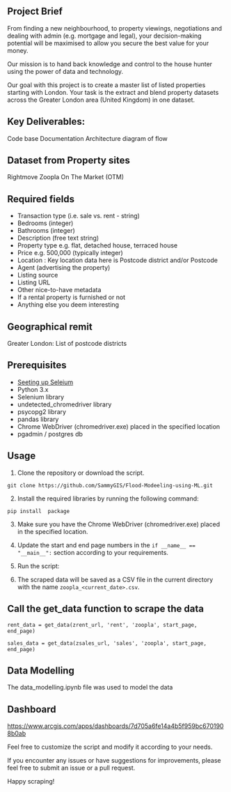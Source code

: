 ## Project Brief

From finding a new neighbourhood, to property viewings, negotiations and dealing with admin (e.g. mortgage and legal), your decision-making potential will be maximised to allow you secure the best value for your money.

Our mission is to hand back knowledge and control to the house hunter using the power of data and technology.

Our goal with this project is to create a master list of listed properties starting with London. Your task is the extract and blend property datasets across the Greater London area (United Kingdom) in one dataset.

## Key Deliverables:
Code base
Documentation
Architecture diagram of flow

## Dataset from Property sites
Rightmove
Zoopla
On The Market (OTM)

## Required fields
* Transaction type (i.e. sale vs. rent - string)
* Bedrooms (integer)
* Bathrooms (integer)
* Description (free text string)
* Property type e.g. flat, detached house, terraced house
* Price e.g. 500,000 (typically integer)
* Location :  Key location data here is Postcode district and/or Postcode
* Agent (advertising the property)
* Listing source
* Listing URL
* Other nice-to-have metadata
* If a rental property is furnished or not
* Anything else you deem interesting

## Geographical remit
Greater London: List of postcode districts

## Prerequisites
* [Seeting up Seleium](https://www.geeksforgeeks.org/how-to-install-selenium-in-python/)
* Python 3.x
* Selenium library
* undetected_chromedriver library
* psycopg2 library
* pandas library
* Chrome WebDriver (chromedriver.exe) placed in the specified location
* pgadmin / postgres db

## Usage
1. Clone the repository or download the script.

```
git clone https://github.com/SammyGIS/Flood-Modeeling-using-ML.git
```

2. Install the required libraries by running the following command:
```
pip install  package
```

3. Make sure you have the Chrome WebDriver (chromedriver.exe) placed in the specified location.

4. Update the start and end page numbers in the `if __name__ == "__main__":` section according to your requirements.

5. Run the script:

6. The scraped data will be saved as a CSV file in the current directory with the name `zoopla_<current_date>.csv`.


## Call the get_data function to scrape the data
```
rent_data = get_data(zrent_url, 'rent', 'zoopla', start_page, end_page)

```
```
sales_data = get_data(zsales_url, 'sales', 'zoopla', start_page, end_page)

```

## Data Modelling

The data_modelling.ipynb file was used to model the data


## Dashboard 
https://www.arcgis.com/apps/dashboards/7d705a6fe14a4b5f959bc6701908b0ab


Feel free to customize the script and modify it according to your needs.

If you encounter any issues or have suggestions for improvements, please feel free to submit an issue or a pull request.

Happy scraping!